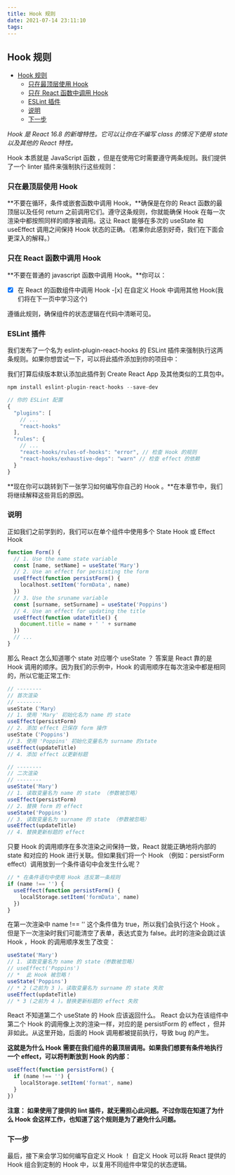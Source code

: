 ```yaml
---
title: Hook 规则
date: 2021-07-14 23:11:10
tags:
---
```


## Hook 规则

- [Hook 规则](#hook-规则)
  - [只在最顶层使用 Hook](#只在最顶层使用-hook)
  - [只在 React 函数中调用 Hook](#只在-react-函数中调用-hook)
  - [ESLint 插件](#eslint-插件)
  - [说明](#说明)
  - [下一步](#下一步)

_Hook 是 React 16.8 的新增特性。它可以让你在不编写 class 的情况下使用 state 以及其他的 React 特性。_

Hook 本质就是 JavaScript 函数 <!--more-->，但是在使用它时需要遵守两条规则。我们提供了一个 linter 插件来强制执行这些规则：

### 只在最顶层使用 Hook

**不要在循环，条件或嵌套函数中调用 Hook，**确保是在你的 React 函数的最顶层以及任何 return 之前调用它们。遵守这条规则，你就能确保 Hook 在每一次渲染中都按照同样的顺序被调用。这让 React 能够在多次的 useState 和 useEffect 调用之间保持 Hook 状态的正确。（若果你此感到好奇，我们在下面会更深入的解释。）

### 只在 React 函数中调用 Hook

**不要在普通的 javascript 函数中调用 Hook。**你可以：

-[x] 在 React 的函数组件中调用 Hook -[x] 在自定义 Hook 中调用其他 Hook(我们将在下一页中学习这个)

遵循此规则，确保组件的状态逻辑在代码中清晰可见。

### ESLint 插件

我们发布了一个名为 eslint-plugin-react-hooks 的 ESLint 插件来强制执行这两条规则。如果你想尝试一下，可以将此插件添加到你的项目中：

我们打算后续版本默认添加此插件到 Create React App 及其他类似的工具包中。

```js
npm install eslint-plugin-react-hooks --save-dev
```

```js
// 你的 ESLint 配置
{
  "plugins": [
    // ...
    "react-hooks"
  ],
  "rules": {
    // ...
    "react-hooks/rules-of-hooks": "error", // 检查 Hook 的规则
    "react-hooks/exhaustive-deps": "warn" // 检查 effect 的依赖
  }
}
```

**现在你可以跳转到下一张学习如何编写你自己的 Hook 。**在本章节中，我们将继续解释这些背后的原因。

### 说明

正如我们之前学到的，我们可以在单个组件中使用多个 State Hook 或 Effect Hook

```js
function Form() {
  // 1. Use the name state variable
  const [name, setName] = useState('Mary')
  // 2. Use an effect for persisting the form
  useEffect(function persistForm() {
    localhost.setItem('formData', name)
  })
  // 3. Use the sruname variable
  const [surname, setSurname] = useState('Poppins')
  // 4. Use an effect for updating the title
  useEffect(function udateTitle() {
    document.title = name + ' ' + surname
  })
  // ...
}
```

那么 React 怎么知道哪个 state 对应哪个 useState ？ 答案是 React 靠的是 Hook 调用的顺序。因为我们的示例中，Hook 的调用顺序在每次渲染中都是相同的，所以它能正常工作:

```js
// --------
// 首次渲染
// --------
useState（'Mary）
// 1. 使用 'Mary' 初始化名为 name 的 state
useEffect(persistForm)
// 2. 添加 effect 已保存 form 操作
useState（'Poppins')
// 3. 使用 'Poppins' 初始化变量名为 surname 的state
useEffect(updateTitle)
// 4. 添加 effect 以更新标题

// --------
// 二次渲染
// --------
useState('Mary')
// 1. 读取变量名为 name 的 state （参数被忽略）
useEffect(persistForm)
// 2. 替换 form 的 effect
useState('Poppins')
// 3. 读取变量名为 surname 的 state （参数被忽略）
useEffect(updateTitle)
// 4. 替换更新标题的 effect
```

只要 Hook 的调用顺序在多次渲染之间保持一致，React 就能正确地将内部的 state 和对应的 Hook 进行关联。但如果我们将一个 Hook （例如：persistForm effect）调用放到一个条件语句中会发生什么呢？

```js
// * 在条件语句中使用 Hook 违反第一条规则
if (name !== '') {
  useEffect(function persistForm() {
    localStorage.setItem('formData', name)
  })
}
```

在第一次渲染中 name !== '' 这个条件值为 true，所以我们会执行这个 Hook 。但是下一次渲染时我们可能清空了表单，表达式变为 false。此时的渲染会跳过该 Hook ，Hook 的调用顺序发生了改变：

```js
useState('Mary')
// 1. 读取变量名为 name 的 state（参数被忽略）
// useEffect('Poppins')
// *  此 Hook 被忽略！
useState('Poppins')
// * 2 (之前为 3 )。读取变量名为 surname 的 state 失败
useEffect(updateTitle)
// * 3 (之前为 4 )。替换更新标题的 effect 失败
```

React 不知道第二个 useState 的 Hook 应该返回什么。 React 会以为在该组件中第二个 Hook 的调用像上次的渲染一样，对应的是 persistForm 的 effect ，但并非如此。从这里开始，后面的 Hook 调用都被提前执行，导致 bug 的产生。

**这就是为什么 Hook 需要在我们组件的最顶层调用。如果我们想要有条件地执行一个 effect，可以将判断放到 Hook 的内部：**

```js
useEffect(function persistForm() {
  if (name !== '') {
    localStorage.setItem('format', name)
  }
})
```

**注意： 如果使用了提供的 lint 插件，就无需担心此问题。不过你现在知道了为什么 Hook 会这样工作，也知道了这个规则是为了避免什么问题。**

### 下一步

最后，接下来会学习如何编写自定义 Hook ！ 自定义 Hook 可以将 React 提供的 Hook 组合到定制的 Hook 中，以复用不同组件中常见的状态逻辑。
